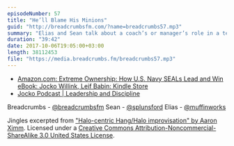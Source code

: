 ```yaml
---
episodeNumber: 57
title: "He’ll Blame His Minions"
guid: "http://breadcrumbsfm.com/?name=breadcrumbs57.mp3"
summary: "Elias and Sean talk about a coach’s or manager’s role in a team and discuss effective and ineffective leadership."
duration: "39:42"
date: 2017-10-06T19:05:00+03:00
length: 38112453
file: "https://media.breadcrumbs.fm/breadcrumbs57.mp3"
---
```


- [Amazon.com: Extreme Ownership: How U.S. Navy SEALs Lead and Win eBook: Jocko Willink, Leif Babin: Kindle Store](http://www.amazon.com/dp/B00VE4Y0Z2/?tag=breadcrumbsfm-20)
- [Jocko Podcast | Leadership and Discipline](http://jockopodcast.com/)

Breadcrumbs - [@breadcrumbsfm](https://twitter.com/breadcrumbsfm) Sean - [@splunsford](https://twitter.com/splunsford) Elias - [@muffinworks](https://twitter.com/muffinworks)

Jingles excerpted from [ "Halo-centric Hang/Halo improvisation" by Aaron Ximm](http://freemusicarchive.org/music/aaron_ximm/handpans_and_the_hang/). Licensed under a [Creative Commons Attribution-Noncommercial-ShareAlike 3.0 United States License](http://creativecommons.org/licenses/by-nc-sa/3.0/us/).